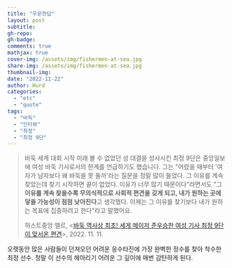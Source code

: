 ```yaml
---
title: "우문현답"
layout: post
subtitle: 
gh-repo:
gh-badge:
comments: true
mathjax: true
cover-img: /assets/img/fishermen-at-sea.jpg
share-img: /assets/img/fishermen-at-sea.jpg
thumbnail-img:
date: "2022-11-22"
author: Hurd
categories: 
  - "etc"
  - "quote"
tags: 
  - "바둑"
  - "인터뷰"
  - "최정"
  - "최정 9단"
---
```


> 바둑 세계 대회 시작 이래 볼 수 없었던 성 대결을 성사시킨 최정 9단은 중앙일보에 여성 바둑 기사로서의 한계를 언급하기도 했습니다. 그는 "어렸을 때부터 '여자가 남자보다 왜 바둑을 못 둘까'라는 질문을 정말 많이 들었다. 그 이유를 계속 찾았는데 찾기 시작하면 끝이 없었다. 이유가 너무 많기 때문이다"라면서도 "그 **이유를 계속 찾을수록 무의식적으로 사회적 편견을 갖게 되고, 내가 원하는 곳에 닿을 가능성이 점점 낮아진다**고 생각했다. 이제는 그 이유를 찾기보다 내가 원하는 목표에 집중하려고 한다"라고 말했어요.
> 
> 허스트중앙 엘르, &lt;[바둑 역사상 최초! 세게 메이저 준우승한 여성 기사 최정 9단이 맞서온 편견](https://v.daum.net/v/PFTKRmmBfZ)&gt;, 2022. 11. 11.

오랫동안 많은 사람들이 던져오던 어려운 응수타진에 가장 완벽한 정수를 찾아 착수한 최정 선수. 정말 이 선수의 헤아리기 어려운 그 깊이에 매번 감탄하게 된다.
